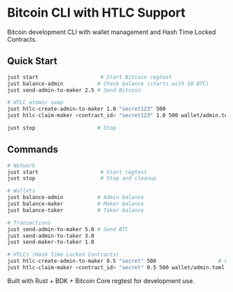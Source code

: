 # Bitcoin CLI with HTLC Support

Bitcoin development CLI with wallet management and Hash Time Locked Contracts.

## Quick Start

```bash
just start                    # Start Bitcoin regtest
just balance-admin           # Check balance (starts with 10 BTC)
just send-admin-to-maker 2.5 # Send Bitcoin

# HTLC atomic swap
just htlc-create-admin-to-maker 1.0 "secret123" 500
just htlc-claim-maker <contract_id> "secret123" 1.0 500 wallet/admin.toml

just stop                    # Stop
```

## Commands

```bash
# Network
just start                    # Start regtest
just stop                     # Stop and cleanup

# Wallets  
just balance-admin           # Admin balance
just balance-maker           # Maker balance
just balance-taker           # Taker balance

# Transactions
just send-admin-to-maker 5.0 # Send BTC
just send-admin-to-taker 3.0
just send-maker-to-taker 1.0

# HTLCs (Hash Time Locked Contracts)
just htlc-create-admin-to-maker 0.5 "secret" 500                    # Create HTLC
just htlc-claim-maker <contract_id> "secret" 0.5 500 wallet/admin.toml  # Claim HTLC
```

Built with Rust + BDK + Bitcoin Core regtest for development use.